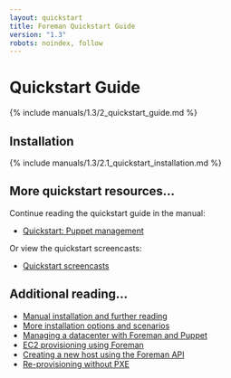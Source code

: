 ```yaml
---
layout: quickstart
title: Foreman Quickstart Guide
version: "1.3"
robots: noindex, follow
---
```


# Quickstart Guide

{% include manuals/1.3/2_quickstart_guide.md %}

## Installation

{% include manuals/1.3/2.1_quickstart_installation.md %}

## More quickstart resources...

Continue reading the quickstart guide in the manual:

* [Quickstart: Puppet management](/manuals/1.3/index.html#2.2PuppetManagement)

Or view the quickstart screencasts:

* [Quickstart screencasts](/media.html#screencasts)

## Additional reading...

* [Manual installation and further reading](/manuals/1.3/index.html)
* [More installation options and scenarios](/manuals/1.3/index.html#3.2.2InstallerOptions)
* [Managing a datacenter with Foreman and Puppet](http://engineering.yakaz.com/managing-an-infrastructure-datacenter-with-foreman-and-puppet.html)
* [EC2 provisioning using Foreman](/2012/05/ec2-provisioning-using-foreman.html)
* [Creating a new host using the Foreman API](/2012/01/creating-new-host-using-foreman-api.html)
* [Re-provisioning without PXE](/2012/01/re-provision-host-without-pxeboot.html)
